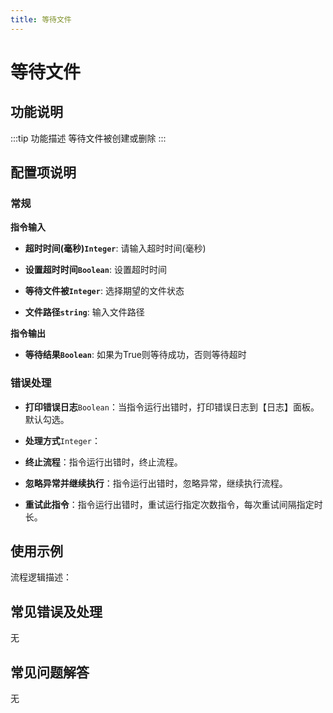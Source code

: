 ```yaml
---
title: 等待文件
---
```


# 等待文件

## 功能说明

:::tip 功能描述
等待文件被创建或删除
:::

## 配置项说明

### 常规

**指令输入**

- **超时时间(毫秒)`Integer`**: 请输入超时时间(毫秒)

- **设置超时时间`Boolean`**: 设置超时时间

- **等待文件被`Integer`**: 选择期望的文件状态

- **文件路径`string`**: 输入文件路径


**指令输出**

- **等待结果`Boolean`**: 如果为True则等待成功，否则等待超时

### 错误处理

- **打印错误日志**`Boolean`：当指令运行出错时，打印错误日志到【日志】面板。默认勾选。

- **处理方式**`Integer`：

 - **终止流程**：指令运行出错时，终止流程。

 - **忽略异常并继续执行**：指令运行出错时，忽略异常，继续执行流程。

 - **重试此指令**：指令运行出错时，重试运行指定次数指令，每次重试间隔指定时长。

## 使用示例

流程逻辑描述：

## 常见错误及处理

无

## 常见问题解答

无

